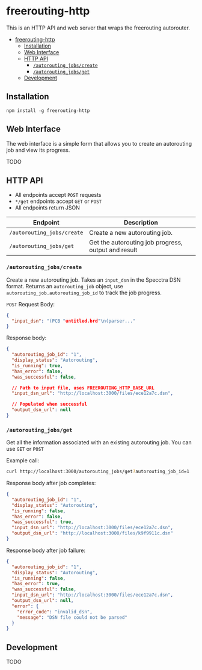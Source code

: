# freerouting-http

This is an HTTP API and web server that wraps the freerouting autorouter.

- [freerouting-http](#freerouting-http)
  - [Installation](#installation)
  - [Web Interface](#web-interface)
  - [HTTP API](#http-api)
    - [`/autorouting_jobs/create`](#autorouting_jobscreate)
    - [`/autorouting_jobs/get`](#autorouting_jobsget)
  - [Development](#development)

## Installation

`npm install -g freerouting-http`

## Web Interface

The web interface is a simple form that allows you to create an autorouting job
and view its progress.

TODO

## HTTP API

- All endpoints accept `POST` requests
- `*/get` endpoints accept `GET` or `POST`
- All endpoints return JSON

| Endpoint                   | Description                                         |
| -------------------------- | --------------------------------------------------- |
| `/autorouting_jobs/create` | Create a new autorouting job.                       |
| `/autorouting_jobs/get`    | Get the autorouting job progress, output and result |

### `/autorouting_jobs/create`

Create a new autorouting job. Takes an `input_dsn` in the Specctra DSN format.
Returns an `autorouting_job` object, use `autorouting_job.autorouting_job_id`
to track the job progress.

`POST` Request Body:

```json
{
  "input_dsn": "(PCB "untitled.brd"\n(parser..."
}
```

Response body:

```json
{
  "autorouting_job_id": "1",
  "display_status": "Autorouting",
  "is_running": true,
  "has_error": false,
  "was_successful": false,

  // Path to input file, uses FREEROUTING_HTTP_BASE_URL
  "input_dsn_url": "http://localhost:3000/files/ece12a7c.dsn",

  // Populated when successful
  "output_dsn_url": null
}
```

### `/autorouting_jobs/get`

Get all the information associated with an existing autorouting job. You can
use `GET` or `POST`

Example call:

```bash
curl http://localhost:3000/autorouting_jobs/get?autorouting_job_id=1
```

Response body after job completes:

```json
{
  "autorouting_job_id": "1",
  "display_status": "Autorouting",
  "is_running": false,
  "has_error": false,
  "was_successful": true,
  "input_dsn_url": "http://localhost:3000/files/ece12a7c.dsn",
  "output_dsn_url": "http://localhost:3000/files/k9f9911c.dsn"
}
```

Response body after job failure:

```json
{
  "autorouting_job_id": "1",
  "display_status": "Autorouting",
  "is_running": false,
  "has_error": true,
  "was_successful": false,
  "input_dsn_url": "http://localhost:3000/files/ece12a7c.dsn",
  "output_dsn_url": null,
  "error": {
    "error_code": "invalid_dsn",
    "message": "DSN file could not be parsed"
  }
}
```

## Development

TODO
